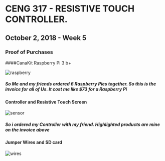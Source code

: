 # CENG 317 - RESISTIVE TOUCH CONTROLLER.
## October 2, 2018 - Week 5
### Proof of Purchases

####CanaKit Raspberry Pi 3 b+

![raspberry](https://user-images.githubusercontent.com/43186158/46378852-ee33b800-c66a-11e8-8b2a-75a6e47cf173.PNG)
##### So Me and my friends ordered 6 Raspberry Pies together. So this is the invoice for all of Us. It cost me like $73 for a Raspberry Pi

#### Controller and Resistive Touch Screen

![sensor](https://user-images.githubusercontent.com/43186158/46379249-32738800-c66c-11e8-862a-4b7ee04807ab.PNG)
##### So i ordered my Controller with my friend. Highlighted products are mine on the invoice above 

#### Jumper Wires and SD card
![wires](https://user-images.githubusercontent.com/43186158/46379834-1c66c700-c66e-11e8-893d-94a2c6aa2b4c.PNG)


